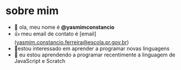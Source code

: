 # sobre mim 
- 👋 ola, meu nome é **@yasmimconstancio**
- :+1: meu email de contato é [email] (yasmim.constancio.ferreira@escola.pr.gov.br) 
- 👀estou interessado  em aprender a programar novas linguagens
- 🌱 eu estou aprendendo a programar recentimente a linguagem de JavaScript e Scratch


